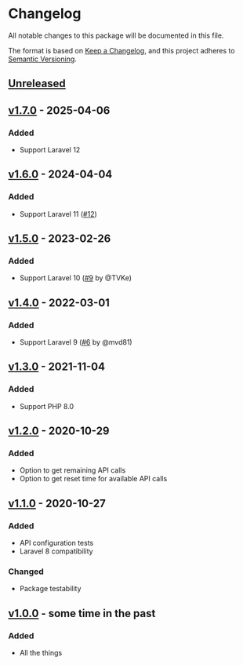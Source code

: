 # Changelog
All notable changes to this package will be documented in this file.

The format is based on [Keep a Changelog](https://keepachangelog.com/en/1.0.0/),
and this project adheres to [Semantic Versioning](https://semver.org/spec/v2.0.0.html).

## [Unreleased]

## [v1.7.0] - 2025-04-06
### Added
- Support Laravel 12

## [v1.6.0] - 2024-04-04
### Added
- Support Laravel 11 ([#12](https://github.com/timothydc/laravel-lightspeed-ecom-api/pull/12))

## [v1.5.0] - 2023-02-26
### Added
- Support Laravel 10 ([#9](https://github.com/timothydc/laravel-lightspeed-ecom-api/pull/9) by @TVKe)

## [v1.4.0] - 2022-03-01
### Added
- Support Laravel 9 ([#6](https://github.com/timothydc/laravel-lightspeed-ecom-api/pull/6) by @mvd81)

## [v1.3.0] - 2021-11-04
### Added
- Support PHP 8.0

## [v1.2.0] - 2020-10-29
### Added
- Option to get remaining API calls
- Option to get reset time for available API calls

## [v1.1.0] - 2020-10-27
### Added
- API configuration tests
- Laravel 8 compatibility
### Changed
- Package testability

## [v1.0.0] - some time in the past
### Added
- All the things

[Unreleased]: https://github.com/timothydc/laravel-lightspeed-ecom-api/compare/v1.7.0...HEAD
[v1.7.0]: https://github.com/timothydc/laravel-lightspeed-ecom-api/compare/v1.6.0...v1.7.0
[v1.6.0]: https://github.com/timothydc/laravel-lightspeed-ecom-api/compare/v1.5.0...v1.6.0
[v1.5.0]: https://github.com/timothydc/laravel-lightspeed-ecom-api/compare/v1.4.0...v1.5.0
[v1.4.0]: https://github.com/timothydc/laravel-lightspeed-ecom-api/compare/v1.3.0...v1.4.0
[v1.3.0]: https://github.com/timothydc/laravel-lightspeed-ecom-api/compare/v1.2.0...v1.3.0
[v1.2.0]: https://github.com/timothydc/laravel-lightspeed-ecom-api/compare/v1.1.0...v1.2.0
[v1.1.0]: https://github.com/timothydc/laravel-lightspeed-ecom-api/compare/v1.0.0...v1.1.0
[v1.0.0]: https://github.com/timothydc/laravel-lightspeed-ecom-api/releases/tag/v1.0.0
